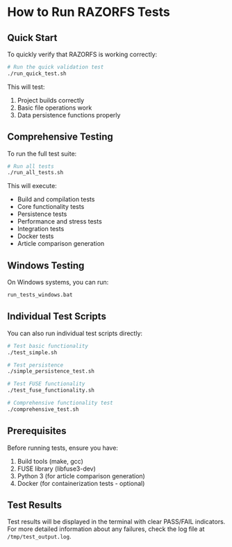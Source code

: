 # How to Run RAZORFS Tests

## Quick Start

To quickly verify that RAZORFS is working correctly:

```bash
# Run the quick validation test
./run_quick_test.sh
```

This will test:
1. Project builds correctly
2. Basic file operations work
3. Data persistence functions properly

## Comprehensive Testing

To run the full test suite:

```bash
# Run all tests
./run_all_tests.sh
```

This will execute:
- Build and compilation tests
- Core functionality tests
- Persistence tests
- Performance and stress tests
- Integration tests
- Docker tests
- Article comparison generation

## Windows Testing

On Windows systems, you can run:

```cmd
run_tests_windows.bat
```

## Individual Test Scripts

You can also run individual test scripts directly:

```bash
# Test basic functionality
./test_simple.sh

# Test persistence
./simple_persistence_test.sh

# Test FUSE functionality
./test_fuse_functionality.sh

# Comprehensive functionality test
./comprehensive_test.sh
```

## Prerequisites

Before running tests, ensure you have:
1. Build tools (make, gcc)
2. FUSE library (libfuse3-dev)
3. Python 3 (for article comparison generation)
4. Docker (for containerization tests - optional)

## Test Results

Test results will be displayed in the terminal with clear PASS/FAIL indicators. For more detailed information about any failures, check the log file at `/tmp/test_output.log`.